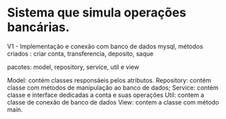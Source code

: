 # Sistema que simula operações bancárias.

V1 - Implementação  e conexão com banco de dados mysql, métodos criados : criar conta, transferencia, deposito, saque

pacotes: model, repository, service, util e view

Model: contém classes responsáeis pelos atributos.
Repository: contém classe com métodos de manipulação ao banco de dados;
Service: contém classe e interface dedicadas a conta e suas operações
Util: contem a classe de conexão de banco de dados
View: contem a classe com método main.
